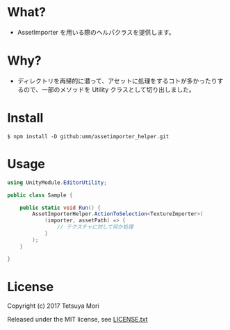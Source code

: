 # What?

* AssetImporter を用いる際のヘルパクラスを提供します。

# Why?

* ディレクトリを再帰的に潜って、アセットに処理をするコトが多かったりするので、一部のメソッドを Utility クラスとして切り出しました。

# Install

```shell
$ npm install -D github:umm/assetimporter_helper.git
```

# Usage

```csharp
using UnityModule.EditorUtility;

public class Sample {

    public static void Run() {
        AssetImporterHelper.ActionToSelection<TextureImporter>(
            (importer, assetPath) => {
                // テクスチャに対して何か処理
            }
        );
    }

}
```

# License

Copyright (c) 2017 Tetsuya Mori

Released under the MIT license, see [LICENSE.txt](LICENSE.txt)

